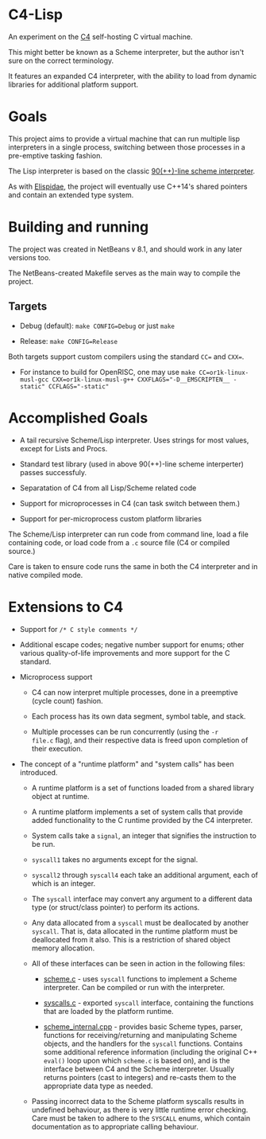 C4-Lisp
=======

An experiment on the [C4](https://github.com/rswier/c4) self-hosting C virtual machine.

This might better be known as a Scheme interpreter, but the author isn't sure on the correct terminology.

It features an expanded C4 interpreter, with the ability to load from dynamic libraries for additional platform support.


Goals
=====

This project aims to provide a virtual machine that can run multiple lisp interpreters in a single process, switching
between those processes in a pre-emptive tasking fashion.

The Lisp interpreter is based on the classic [90(++)-line scheme interpreter](https://github.com/anthay/Lisp90).

As with [Elispidae](https://github.com/andrakis/elispidae), the project will eventually use C++14's shared pointers and contain an extended type system.

Building and running
====================

The project was created in NetBeans v 8.1, and should work in any later versions too.

The NetBeans-created Makefile serves as the main way to compile the project.

Targets
-------

* Debug (default): `make CONFIG=Debug` or just `make`

* Release: `make CONFIG=Release`

Both targets support custom compilers using the standard `CC=` and `CXX=`.

* For instance to build for OpenRISC, one may use `make CC=or1k-linux-musl-gcc CXX=or1k-linux-musl-g++ CXXFLAGS="-D__EMSCRIPTEN__ -static" CCFLAGS="-static"`

Accomplished Goals
===================

* A tail recursive Scheme/Lisp interpreter. Uses strings for most values, except for Lists and Procs.

* Standard test library (used in above 90(++)-line scheme interperter) passes successfuly.

* Separatation of C4 from all Lisp/Scheme related code

* Support for microprocesses in C4 (can task switch between them.)

* Support for per-microprocess custom platform libraries

The Scheme/Lisp interpreter can run code from command line, load a file containing code, or load code from a <code>.c</code> source file (C4 or compiled source.)

Care is taken to ensure code runs the same in both the C4 interpreter and in native compiled mode.


Extensions to C4
=================

* Support for <code>/* C style comments */</code>

* Additional escape codes; negative number support for enums; other various quality-of-life improvements and more support for the C standard.

* Microprocess support

   * C4 can now interpret multiple processes, done in a preemptive (cycle count) fashion.
  
   * Each process has its own data segment, symbol table, and stack.
  
   * Multiple processes can be run concurrently (using the <code>-r file.c</code> flag), and their respective data is freed upon completion of their execution.
  
* The concept of a "runtime platform" and "system calls" has been introduced.
  
   * A runtime platform is a set of functions loaded from a shared library object at runtime.
   
   * A runtime platform implements a set of system calls that provide added functionality to the C runtime provided by the C4 interpreter.
   
   * System calls take a `signal`, an integer that signifies the instruction to be run.
   
   * `syscall1` takes no arguments except for the signal.
   
   * `syscall2` through `syscall4` each take an additional argument, each of which is an integer.
   
   * The `syscall` interface may convert any argument to a different data type (or struct/class pointer) to perform its actions.
   
   * Any data allocated from a `syscall` must be deallocated by another `syscall`. That is, data allocated in the runtime platform must be deallocated from it also. This is a restriction of shared object memory allocation.
   
   * All of these interfaces can be seen in action in the following files:
   
     * [scheme.c](platform/scheme/scheme.c) - uses `syscall` functions to implement a Scheme interpreter. Can be compiled or run with the interpreter.
    
      * [syscalls.c](platform/scheme/syscalls.c) - exported `syscall` interface, containing the functions that are loaded by the platform runtime.
    
      * [scheme_internal.cpp](platform/scheme/scheme_internal.cpp) - provides basic Scheme types, parser, functions for receiving/returning and manipulating Scheme objects, and the handlers for the `syscall` functions. Contains some additional reference information (including the original C++ `eval()` loop upon which `scheme.c` is based on), and is the interface between C4 and the Scheme interpreter. Usually returns pointers (cast to integers) and re-casts them to the appropriate data type as needed.
    
   * Passing incorrect data to the Scheme platform syscalls results in undefined behaviour, as there is very little runtime error checking. Care must be taken to adhere to the `SYSCALL` enums, which contain documentation as to appropriate calling behaviour.
